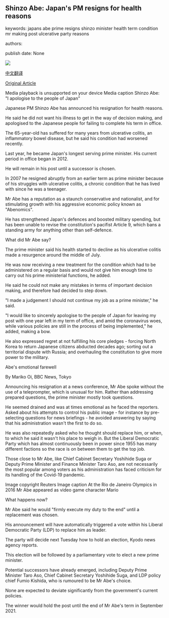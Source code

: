 ## Shinzo Abe: Japan's PM resigns for health reasons

keywords: japans abe prime resigns shinzo minister health term condition mr making post ulcerative party reasons

authors: 

publish date: None

![](https://ichef.bbci.co.uk/images/ic/1024x576/p08pwd5b.jpg)

[中文翻译](Shinzo%20Abe%3A%20Japan%27s%20PM%20resigns%20for%20health%20reasons_zh.md)

[Original Article](https://www.bbc.com/news/world-asia-53943758)

Media playback is unsupported on your device Media caption Shinzo Abe: "I apologise to the people of Japan"

Japanese PM Shinzo Abe has announced his resignation for health reasons.

He said he did not want his illness to get in the way of decision making, and apologised to the Japanese people for failing to complete his term in office.

The 65-year-old has suffered for many years from ulcerative colitis, an inflammatory bowel disease, but he said his condition had worsened recently.

Last year, he became Japan's longest serving prime minister. His current period in office began in 2012.

He will remain in his post until a successor is chosen.

In 2007 he resigned abruptly from an earlier term as prime minister because of his struggles with ulcerative colitis, a chronic condition that he has lived with since he was a teenager.

Mr Abe has a reputation as a staunch conservative and nationalist, and for stimulating growth with his aggressive economic policy known as "Abenomics".

He has strengthened Japan's defences and boosted military spending, but has been unable to revise the constitution's pacifist Article 9, which bans a standing army for anything other than self-defence.

What did Mr Abe say?

The prime minister said his health started to decline as his ulcerative colitis made a resurgence around the middle of July.

He was now receiving a new treatment for the condition which had to be administered on a regular basis and would not give him enough time to carry out his prime ministerial functions, he added.

He said he could not make any mistakes in terms of important decision making, and therefore had decided to step down.

"I made a judgement I should not continue my job as a prime minister," he said.

"I would like to sincerely apologise to the people of Japan for leaving my post with one year left in my term of office, and amid the coronavirus woes, while various policies are still in the process of being implemented," he added, making a bow.

He also expressed regret at not fulfilling his core pledges - forcing North Korea to return Japanese citizens abducted decades ago; sorting out a territorial dispute with Russia; and overhauling the constitution to give more power to the military.

Abe's emotional farewell

By Mariko Oi, BBC News, Tokyo

Announcing his resignation at a news conference, Mr Abe spoke without the use of a teleprompter, which is unusual for him. Rather than addressing prepared questions, the prime minister mostly took questions.

He seemed drained and was at times emotional as he faced the reporters. Asked about his attempts to control his public image - for instance by pre-selecting questions for news briefings - he avoided answering by saying that his administration wasn't the first to do so.

He was also repeatedly asked who he thought should replace him, or when, to which he said it wasn't his place to weigh in. But the Liberal Democratic Party which has almost continuously been in power since 1955 has many different factions so the race is on between them to get the top job.

Those close to Mr Abe, like Chief Cabinet Secretary Yoshihide Suga or Deputy Prime Minister and Finance Minister Taro Aso, are not necessarily the most popular among voters as his administration has faced criticism for its handling of the Covid-19 pandemic.

Image copyright Reuters Image caption At the Rio de Janeiro Olympics in 2016 Mr Abe appeared as video game character Mario

What happens now?

Mr Abe said he would "firmly execute my duty to the end" until a replacement was chosen.

His announcement will have automatically triggered a vote within his Liberal Democratic Party (LDP) to replace him as leader.

The party will decide next Tuesday how to hold an election, Kyodo news agency reports.

This election will be followed by a parliamentary vote to elect a new prime minister.

Potential successors have already emerged, including Deputy Prime Minister Taro Aso, Chief Cabinet Secretary Yoshihide Suga, and LDP policy chief Fumio Kishida, who is rumoured to be Mr Abe's choice.

None are expected to deviate significantly from the government's current policies.

The winner would hold the post until the end of Mr Abe's term in September 2021.